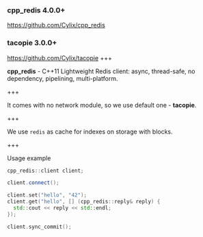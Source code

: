 ### cpp_redis 4.0.0+

https://github.com/Cylix/cpp_redis

### tacopie 3.0.0+

https://github.com/Cylix/tacopie
+++

**cpp_redis** - C++11 Lightweight Redis client: async, thread-safe, no dependency, pipelining, multi-platform.

+++

It comes with no network module, so we use default one - **tacopie**.

+++

We use `redis` as cache for indexes on storage with blocks.

+++

Usage example

```C++
cpp_redis::client client;

client.connect();

client.set("hello", "42");
client.get("hello", [] (cpp_redis::reply& reply) {
  std::cout << reply << std::endl;
});

client.sync_commit();
```
